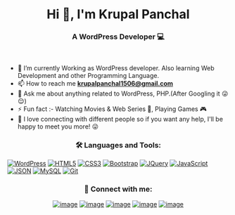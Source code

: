 <h1 align="center">Hi 👋, I'm Krupal Panchal</h1>
<h3 align="center">A WordPress Developer 💻</h3>

<br>


- 🌱 I’m currently Working as WordPress developer. Also learning Web Development and other Programming Language.
- 📫 How to reach me **krupalpanchal1506@gmail.com**
- 💬 Ask me about anything related to WordPress, PHP.(After Googling it 😜😌)
- ⚡ Fun fact :-  Watching  Movies & Web Series  🎥,  Playing Games 🎮
- 💬 I love connecting with different people so if you want any help, I'll be happy to meet you more! 😜

<h3 align="center">🛠 Languages and Tools:</h3>

[![WordPress](https://img.shields.io/badge/-WordPress-blue?style=for-the-badge&logo=wordpress&link=https://github.com/krupal-panchal)](https://github.com/krupal-panchal) 
[![HTML5](https://img.shields.io/badge/-HTML5-E34F26?style=for-the-badge&logo=html5&logoColor=white&link=https://github.com/krupal-panchal)](https://github.com/krupal-panchal) 
[![CSS3](https://img.shields.io/badge/-CSS3-1572B6?style=for-the-badge&logo=css3&link=https://github.com/krupal-panchal)](https://github.com/krupal-panchal) 
[![Bootstrap](https://img.shields.io/badge/-Bootstrap-563D7C?style=for-the-badge&logo=bootstrap&link=https://github.com/krupal-panchal)](https://github.com/krupal-panchal) 
[![JQuery](https://img.shields.io/badge/-JQuery-blue?style=for-the-badge&logo=jquery&link=https://github.com/krupal-panchal)](https://github.com/krupal-panchal) 
[![JavaScript](https://img.shields.io/badge/-JavaScript-black?style=for-the-badge&logo=javascript&link=https://github.com/krupal-panchal)](https://github.com/krupal-panchal) 
[![JSON](https://img.shields.io/badge/-json-02569B?style=for-the-badge&logo=json&link=https://github.com/krupal-panchal)](https://github.com/krupal-panchal)
[![MySQL](https://img.shields.io/badge/-MySQL-black?style=for-the-badge&logo=mysql&link=https://github.com/krupal-panchal)](https://github.com/krupal-panchal)
[![Git](https://img.shields.io/badge/-Git-black?style=for-the-badge&logo=git&link=https://github.com/krupal-panchal)](https://github.com/krupal-panchal) 


<h3 align="center">📧 Connect with me:</h3>
<div align="center">
 
[![image](https://img.shields.io/badge/-WordPress-blue?style=for-the-badge&logo=wordpress&logoColor=white)](https://profiles.wordpress.org/krupalpanchal/) 
[![image](https://img.shields.io/badge/LinkedIn-0077B5?style=for-the-badge&logo=linkedin&logoColor=white)](https://www.linkedin.com/in/krupalpanchal/)
[![image](https://img.shields.io/badge/Gmail-D14836?style=for-the-badge&logo=gmail&logoColor=white)](mailto:krupalpanchal1506@gmail.com)
[![image](https://img.shields.io/badge/Instagram-E4405F?style=for-the-badge&logo=instagram&logoColor=white)](https://www.instagram.com/krupal.panchal.11/)
[![image](https://img.shields.io/badge/Twitter-1DA1F2?style=for-the-badge&logo=twitter&logoColor=white)](https://twitter.com/krupalpanchal11)
</div>